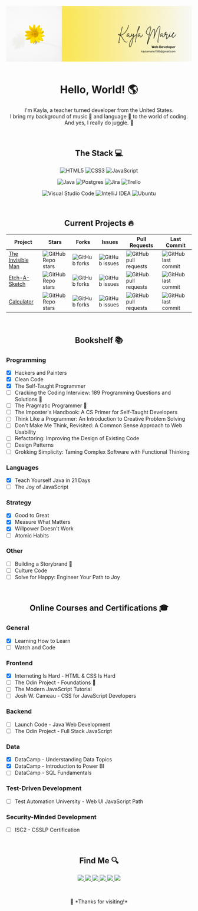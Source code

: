 <header>
    <img src="banner.png" align="center">
</header>

<h1 align="center">Hello, World! 🌎</h1>
    <p align="center">
        I'm Kayla, a teacher turned developer from the United States.<br>
        I bring my background of music 🎹 and language 💬 to the world of coding.<br>
        And yes, I really do juggle. 🤹
    </p>

<br>

<h2 align="center">The Stack 💻</h2>

<div align="center">

![HTML5](https://img.shields.io/badge/html5-%23E34F26.svg?style=for-the-badge&logo=html5&logoColor=white) ![CSS3](https://img.shields.io/badge/css3-%231572B6.svg?style=for-the-badge&logo=css3&logoColor=white) ![JavaScript](https://img.shields.io/badge/javascript-%23323330.svg?style=for-the-badge&logo=javascript&logoColor=%23F7DF1E)

![Java](https://img.shields.io/badge/java-%23ED8B00.svg?style=for-the-badge&logo=openjdk&logoColor=white) ![Postgres](https://img.shields.io/badge/postgres-%23316192.svg?style=for-the-badge&logo=postgresql&logoColor=white) ![Jira](https://img.shields.io/badge/jira-%230A0FFF.svg?style=for-the-badge&logo=jira&logoColor=white) 	![Trello](https://img.shields.io/badge/Trello-%23026AA7.svg?style=for-the-badge&logo=Trello&logoColor=white)

![Visual Studio Code](https://img.shields.io/badge/Visual%20Studio%20Code-0078d7.svg?style=for-the-badge&logo=visual-studio-code&logoColor=white) ![IntelliJ IDEA](https://img.shields.io/badge/IntelliJIDEA-000000.svg?style=for-the-badge&logo=intellij-idea&logoColor=white) ![Ubuntu](https://img.shields.io/badge/Ubuntu-E95420?style=for-the-badge&logo=ubuntu&logoColor=white)
</div>

<br>

<h2 align="center"> Current Projects 🔥</h2>

<div align="center">
    <table align="center">
        <thead>
            <tr>
                <th>Project</th>
                <th>Stars</th>
                <th>Forks</th>
                <th>Issues</th>
                <th>Pull Requests</th>
                <th>Last Commit</th>
            </tr>
        </thead>
        <tbody>
            <tr>
                <td>
                    <a href="https://github.com/Open-SGF/invisiblemanleadership.org">The Invisible Man</a>
                </td>
                <td>
                    <img alt="GitHub Repo stars" src="https://img.shields.io/github/stars/Open-SGF/invisiblemanleadership.org?style=flat-square">
                </td>
                <td>
                    <img alt="GitHub forks" src="https://img.shields.io/github/forks/Open-SGF/invisiblemanleadership.org?style=flat-square">
                </td>
                <td>
                    <img alt="GitHub issues" src="https://img.shields.io/github/issues/Open-SGF/invisiblemanleadership.org?style=flat-square">
                </td>
                <td>
                    <img alt="GitHub pull requests" src="https://img.shields.io/github/issues-pr/Open-SGF/invisiblemanleadership.org?style=flat-square">
                </td>
                <td>
                    <img alt="GitHub last commit" src="https://img.shields.io/github/last-commit/Open-SGF/invisiblemanleadership.org?style=flat-square">
                </td>
            </tr>
            <tr>
                <td>
                    <a href="https://github.com/jugglingdev/etch-a-sketch">Etch-A-Sketch</a>
                </td>
                <td>
                    <img alt="GitHub Repo stars" src="https://img.shields.io/github/stars/jugglingdev/etch-a-sketch?style=flat-square">
                </td>
                <td>
                    <img alt="GitHub forks" src="https://img.shields.io/github/forks/jugglingdev/etch-a-sketch?style=flat-square">
                </td>
                <td>
                    <img alt="GitHub issues" src="https://img.shields.io/github/issues/jugglingdev/etch-a-sketch?style=flat-square">
                </td>
                <td>
                    <img alt="GitHub pull requests" src="https://img.shields.io/github/issues-pr/jugglingdev/etch-a-sketch?style=flat-square">
                </td>
                <td>
                    <img alt="GitHub last commit" src="https://img.shields.io/github/last-commit/jugglingdev/etch-a-sketch?style=flat-square">
                </td>
            </tr>
            <tr>
                <td>
                    <a href="https://github.com/jugglingdev/calculator">Calculator</a>
                </td>
                <td>
                    <img alt="GitHub Repo stars" src="https://img.shields.io/github/stars/jugglingdev/calculator?style=flat-square">
                </td>
                <td>
                    <img alt="GitHub forks" src="https://img.shields.io/github/forks/jugglingdev/calculator?style=flat-square">
                </td>
                <td>
                    <img alt="GitHub issues" src="https://img.shields.io/github/issues/jugglingdev/calculator?style=flat-square">
                </td>
                <td>
                    <img alt="GitHub pull requests" src="https://img.shields.io/github/issues-pr/jugglingdev/calculator?style=flat-square">
                </td>
                <td>
                    <img alt="GitHub last commit" src="https://img.shields.io/github/last-commit/jugglingdev/calculator?style=flat-square">
                </td>
            </tr>
        </tbody>
    </table>
</div>

<br>

<h2 align="center"> Bookshelf 📚</h2>

### Programming

- [X] Hackers and Painters
- [X] Clean Code
- [X] The Self-Taught Programmer
- [ ] Cracking the Coding Interview: 189 Programming Questions and Solutions :book:
- [ ] The Pragmatic Programmer :book:
- [ ] The Imposter's Handbook: A CS Primer for Self-Taught Developers
- [ ] Think Like a Programmer: An Introduction to Creative Problem Solving
- [ ] Don't Make Me Think, Revisited: A Common Sense Approach to Web Usability
- [ ] Refactoring: Improving the Design of Existing Code
- [ ] Design Patterns
- [ ] Grokking Simplicity: Taming Complex Software with Functional Thinking

### Languages

- [X] Teach Yourself Java in 21 Days
- [ ] The Joy of JavaScript

### Strategy

- [X] Good to Great
- [X] Measure What Matters
- [X] Willpower Doesn't Work
- [ ] Atomic Habits

### Other

- [ ] Building a Storybrand :book:
- [ ] Culture Code
- [ ] Solve for Happy: Engineer Your Path to Joy

<br>

<h2 align="center">Online Courses and Certifications 🎓</h2>

### General

- [X] Learning How to Learn
- [ ] Watch and Code

### Frontend

- [X] Interneting Is Hard - HTML & CSS Is Hard
- [ ] The Odin Project - Foundations :school:
- [ ] The Modern JavaScript Tutorial
- [ ] Josh W. Cameau - CSS for JavaScript Developers

### Backend

- [ ] Launch Code - Java Web Development
- [ ] The Odin Project - Full Stack JavaScript

### Data

- [X] DataCamp - Understanding Data Topics
- [X] DataCamp - Introduction to Power BI
- [ ] DataCamp - SQL Fundamentals

### Test-Driven Development

- [ ] Test Automation University - Web UI JavaScript Path

### Security-Minded Development

- [ ] ISC2 - CSSLP Certification

<br>

<h2 align="center"> Find Me 🔍</h2>

<p align="center">
    <a href="https://github.com/jugglingdev" target="_blank">
        <img src="https://img.shields.io/badge/github-%23121011.svg?style=for-the-badge&logo=github&logoColor=white">
    </a>
    <a href="https://www.linkedin.com/in/kayla-marie-paden" target="_blank">
        <img src="https://img.shields.io/badge/linkedin-%230077B5.svg?style=for-the-badge&logo=linkedin&logoColor=white">
    </a>
    <a href="https://www.hackerrank.com/jugglingdev?hr_r=1" target="_blank">
        <img src="https://img.shields.io/badge/-Hackerrank-2EC866?style=for-the-badge&logo=HackerRank&logoColor=white">
    </a>
    <a href="https://www.freecodecamp.org/jugglingdev" target="_blank">
        <img src="https://img.shields.io/badge/Freecodecamp-%23123.svg?&style=for-the-badge&logo=freecodecamp&logoColor=green">
    </a>
    <a href="https://www.frontendmentor.io/profile/jugglingdev" target="_blank">
        <img src="https://img.shields.io/badge/frontend%20mentor-%233F54A3.svg?style=for-the-badge&logo=frontendmentor&logoColor=white">
    </a>
    <a href="https://www.datacamp.com/profile/kaylamarie1785" target="_blank">
        <img src="https://img.shields.io/badge/Datacamp-05192D?style=for-the-badge&logo=datacamp&logoColor=03E860">
    </a>
</p>

<br>

<p align="center">👋 *Thanks for visiting!*</p>
